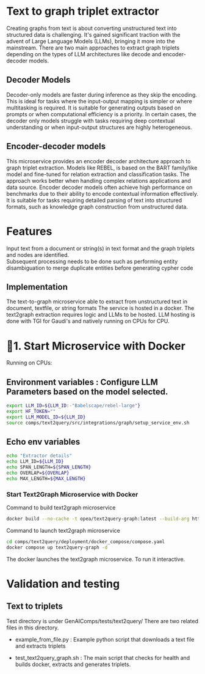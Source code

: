 # Text to graph triplet extractor

Creating graphs from text is about converting unstructured text into structured data is challenging.
It's gained significant traction with the advent of Large Language Models (LLMs), bringing it more into the mainstream. There are two main approaches to extract graph triplets depending on the types of LLM architectures like decode and encoder-decoder models.

## Decoder Models

Decoder-only models are faster during inference as they skip the encoding. This is ideal for tasks where the
input-output mapping is simpler or where multitasking is required. It is suitable for generating outputs based on
prompts or when computational efficiency is a priority. In certain cases, the decoder only models struggle with
tasks requiring deep contextual understanding or when input-output structures are highly heterogeneous.

## Encoder-decoder models

This microservice provides an encoder decoder architecture approach to graph triplet extraction. Models like REBEL, is based on the BART family/like model and fine-tuned for relation extraction and classification tasks. The approach works better when handling complex relations applications and data source. Encoder decoder models often achieve high performance on benchmarks due to their ability to encode contextual information effectively. It is suitable for tasks requiring detailed parsing of text into structured formats, such as knowledge graph construction from unstructured data.

# Features

Input text from a document or string(s) in text format and the graph triplets and nodes are identified.  
Subsequent processing needs to be done such as performing entity disambiguation to merge duplicate entities
before generating cypher code

## Implementation

The text-to-graph microservice able to extract from unstructured text in document, textfile, or string formats
The service is hosted in a docker. The text2graph extraction requires logic and LLMs to be hosted.
LLM hosting is done with TGI for Gaudi's and natively running on CPUs for CPU.

# 🚀1. Start Microservice with Docker

Running on CPUs:

## Environment variables : Configure LLM Parameters based on the model selected.

```bash
export LLM_ID=${LLM_ID:-"Babelscape/rebel-large"}
export HF_TOKEN=""
export LLM_MODEL_ID=${LLM_ID}
source comps/text2query/src/integrations/graph/setup_service_env.sh
```

## Echo env variables

```bash
echo "Extractor details"
echo LLM_ID=${LLM_ID}
echo SPAN_LENGTH=${SPAN_LENGTH}
echo OVERLAP=${OVERLAP}
echo MAX_LENGTH=${MAX_LENGTH}
```


### Start Text2Graph Microservice with Docker

Command to build text2graph microservice

```bash
docker build --no-cache -t opea/text2query-graph:latest --build-arg https_proxy=$https_proxy --build-arg http_proxy=$http_proxy -f comps/text2query/src/Dockerfile.graph .
```

Command to launch text2graph microservice

```bash
cd comps/text2query/deployment/docker_compose/compose.yaml
docker compose up text2query-graph -d
```

The docker launches the text2graph microservice. To run it interactive.

# Validation and testing

## Text to triplets

Test directory is under GenAIComps/tests/text2query/
There are two related files in this directory.

- example_from_file.py : Example python script that downloads a text file and extracts triplets

- test_text2query_graph.sh : The main script that checks for health and builds docker, extracts and generates triplets.
